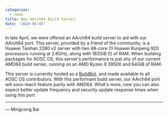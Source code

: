 ```yaml
---
categories:
  - news
title: New AArch64 Build Server!
date: '2020-05-03'
---
```


In late April, we were offered an AArch64 build server to aid with our AArch64 port. This server, provided by a friend of the community, is a Huawei Taishan 2280 v2 server with two 48-core (!) Huawei Kunpeng 920 processors running at 2.6GHz, along with 192GiB (!) of RAM. When building packages for AOSC OS, this server's performance is just shy of our current AMD64 build server, running on an AMD Ryzen 9 3950X and 64GiB of RAM.

This server is currently hosted as a [BuildBot](https://wiki.aosc.io/developer/infrastructure/buildbots), and made available to all AOSC OS contributors. With this performant build server, our AArch64 port will soon reach feature parity with AMD64. What's more, now you can also expect better update frequency and security update response times when using this port.

----

— Mingcong Bai

